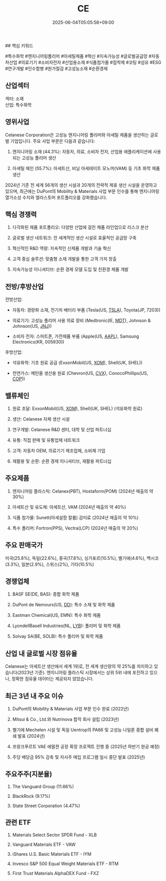 ﻿---
title: "CE"
date: 2025-06-04T05:05:58+09:00
lastmod: 2025-06-04T05:05:58+09:00
type: docs
sidebar:
  open: true
weight: 186
---
<div style="display:none">
  <meta property="article:published_time" content="2025-06-03T20:05:58Z" />
  <meta property="article:modified_time" content="2025-06-03T20:05:58Z" />
</div>
## 핵심 키워드

#특수화학 #엔지니어링폴리머 #아세틸제품 #혁신 #지속가능성 #글로벌공급망 #자동차산업 #의료기기 #소비자전자 #산업용소재 #식품첨가물 #접착제 #코팅 #섬유 #ESG #연구개발 #인수합병 #원가절감 #고성능소재 #순환경제

## 산업섹터

섹터: 소재  
산업: 특수화학

## 영위사업

Celanese Corporation은 고성능 엔지니어링 폴리머와 아세틸 제품을 생산하는 글로벌 기업입니다. 주요 사업 부문은 다음과 같습니다:

1. 엔지니어링 소재 (44.3%): 자동차, 의료, 소비자 전자, 산업용 애플리케이션에 사용되는 고성능 폴리머 생산
    
2. 아세틸 체인 (55.7%): 아세트산, 비닐 아세테이트 모노머(VAM) 등 기초 화학 제품 생산

2024년 기준 전 세계 56개의 생산 시설과 20개의 전략적 제휴 생산 시설을 운영하고 있으며, 최근에는 DuPont의 Mobility & Materials 사업 부문 인수를 통해 엔지니어링 열가소성 수지와 엘라스토머 포트폴리오를 강화했습니다.

## 핵심 경쟁력

1. 다각화된 제품 포트폴리오: 다양한 산업에 걸친 제품 라인업으로 리스크 분산
    
2. 글로벌 생산 네트워크: 전 세계적인 생산 시설로 효율적인 공급망 구축
    
3. 혁신적인 R&D 역량: 지속적인 신제품 개발과 기술 혁신
    
4. 고객 중심 솔루션: 맞춤형 소재 개발을 통한 고객 가치 창출
    
5. 지속가능성 이니셔티브: 순환 경제 모델 도입 및 친환경 제품 개발

## 전방/후방산업

전방산업:

- 자동차: 경량화 소재, 전기차 배터리 부품 (Tesla(US, [TSLA](/company-analysis/tsla/)), Toyota(JP, 7203))
    
- 의료기기: 고성능 폴리머 사용 의료 장비 (Medtronic(IE, [MDT](/company-analysis/mdt/)), Johnson & Johnson(US, [JNJ](/company-analysis/jnj/)))
    
- 소비자 전자: 스마트폰, 가전제품 부품 (Apple(US, [AAPL](/company-analysis/aapl/)), Samsung Electronics(KR, 005930))

후방산업:

- 석유화학: 기초 원료 공급 (ExxonMobil(US, [XOM](/company-analysis/xom/)), Shell(UK, SHEL))
    
- 천연가스: 메탄올 생산용 원료 (Chevron(US, [CVX](/company-analysis/cvx/)), ConocoPhillips(US, [COP](/company-analysis/cop/)))

## 밸류체인

1. 원료 조달: ExxonMobil(US, [XOM](/company-analysis/xom/)), Shell(UK, SHEL) (석유화학 원료)
    
2. 생산: Celanese 자체 생산 시설
    
3. 연구개발: Celanese R&D 센터, 대학 및 산업 파트너십
    
4. 유통: 직접 판매 및 유통업체 네트워크
    
5. 고객: 자동차 OEM, 의료기기 제조업체, 소비재 기업
    
6. 재활용 및 순환: 순환 경제 이니셔티브, 재활용 파트너십

## 주요제품

1. 엔지니어링 플라스틱: Celanex(PBT), Hostaform(POM) (2024년 매출의 약 30%)
    
2. 아세트산 및 유도체: 아세트산, VAM (2024년 매출의 약 40%)
    
3. 식품 첨가물: Sunett(아세설팜 칼륨) 감미료 (2024년 매출의 약 10%)
    
4. 특수 폴리머: Fortron(PPS), Vectra(LCP) (2024년 매출의 약 20%)

## 주요 판매국가

미국(25.8%), 독일(22.6%), 중국(17.8%), 싱가포르(10.5%), 벨기에(4.6%), 멕시코(3.3%), 일본(2.9%), 스위스(2%), 기타(10.5%)

## 경쟁업체

1. BASF SE(DE, BAS): 종합 화학 제품
    
2. DuPont de Nemours(US, [DD](/company-analysis/dd/)): 특수 소재 및 화학 제품
    
3. Eastman Chemical(US, EMN): 특수 화학 제품
    
4. LyondellBasell Industries(NL, [LYB](/company-analysis/lyb/)): 폴리머 및 화학 제품
    
5. Solvay SA(BE, SOLB): 특수 폴리머 및 화학 제품

## 산업 내 글로벌 시장 점유율

Celanese는 아세트산 생산에서 세계 1위로, 전 세계 생산량의 약 25%를 차지하고 있습니다(2023년 기준). 엔지니어링 플라스틱 시장에서는 상위 5위 내에 포진하고 있으나, 정확한 점유율 데이터는 제공되지 않았습니다.

## 최근 3년 내 주요 이슈

1. DuPont의 Mobility & Materials 사업 부문 인수 완료 (2022년)
    
2. Mitsui & Co., Ltd.와 Nutrinova 합작 회사 설립 (2023년)
    
3. 벨기에 Mechelen 시설 및 독일 Uentrop의 PA66 및 고성능 나일론 중합 설비 폐쇄 발표 (2024년)
    
4. 프랑크푸르트 VAE 에멀젼 공장 확장 프로젝트 진행 중 (2025년 하반기 완공 예정)
    
5. 주당 배당금 95% 감축 및 자사주 매입 프로그램 일시 중단 발표 (2025년)

## 주요주주(지분율)

1. The Vanguard Group (11.66%)
    
2. BlackRock (9.17%)
    
3. State Street Corporation (4.47%)

## 관련 ETF

1. Materials Select Sector SPDR Fund - XLB
    
2. Vanguard Materials ETF - VAW
    
3. iShares U.S. Basic Materials ETF - IYM
    
4. Invesco S&P 500 Equal Weight Materials ETF - RTM
    
5. First Trust Materials AlphaDEX Fund - FXZ
